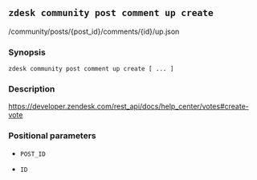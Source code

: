 ## `zdesk community post comment up create`

/community/posts/{post_id}/comments/{id}/up.json

### Synopsis

    zdesk community post comment up create [ ... ]

### Description

https://developer.zendesk.com/rest_api/docs/help_center/votes#create-vote

### Positional parameters

* `POST_ID`

* `ID`

